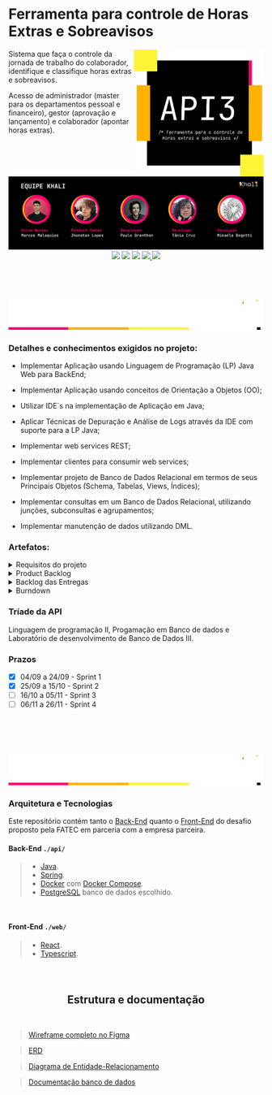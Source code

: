 # Ferramenta para controle de Horas Extras e Sobreavisos

<img align="right" width="256"  src="Docs\Banners\Api.png"/>

Sistema que faça o controle da jornada de trabalho do colaborador, identifique e classifique horas
extras e sobreavisos.

Acesso de administrador (master para os departamentos pessoal e financeiro), gestor (aprovação
e lançamento) e colaborador (apontar horas extras).
<br>

<img src="Docs\Banners\equipe.png"/>

<div align="center"> <a href="https://github.com/incivius"
target="_blank"><img src="https://img.shields.io/badge/-Marcos-%23000000?style=for-the-badge&logo=GitHUb&logoColor=white"></a>
<a href="https://github.com/jhonatanLop" target="_blank"><img src="https://img.shields.io/badge/-Jhonatan-%23000000?style=for-the-badge&logo=GitHUb&logoColor=white"></a>
<a href="https://github.com/paulo-granthon" target="_blank"><img src="https://img.shields.io/badge/-Paulo-%23000000?style=for-the-badge&logo=GitHUb&logoColor=white"></a>
<a href="https://github.com/taniacruzz" target="_blank"><img src="https://img.shields.io/badge/-Tânia-%23000000?style=for-the-badge&logo=GitHUb&logoColor=white"</a>
<a href="https://github.com/MikaelaBgtt" target="_blank"><img src="https://img.shields.io/badge/-Mikáela-%23000000?style=for-the-badge&logo=GitHUb&logoColor=white"></a>
 </div>
<br>
<br>

#
<img src="Docs\Banners\Projeto.png"/>


### Detalhes e conhecimentos exigidos no projeto:
* Implementar Aplicação usando Linguagem de Programação (LP) Java Web para BackEnd;

* Implementar Aplicação usando conceitos de Orientação a Objetos (OO);

* Utilizar IDE´s na implementação de Aplicação em Java;
* Aplicar Técnicas de Depuração e Análise de Logs através da IDE com suporte para a LP
Java;
* Implementar web services REST;
* Implementar clientes para consumir web services;
* Implementar projeto de Banco de Dados Relacional em termos de seus Principais Objetos
(Schema, Tabelas, Views, Índices);
* Implementar consultas em um Banco de Dados Relacional, utilizando junções,
subconsultas e agrupamentos;
* Implementar manutenção de dados utilizando DML.

</details>

### Artefatos:
<details>

<summary> Requisitos do projeto </summary>

<h2 align="center"> Requisitos Funcionais </h2>

* Usuários devem ter perfis diferentes: administrador (acesso as informações de
parametrização, extração de relatórios e aprovação), gestor (aprovação e lançamento) e
colaborador (apontar horas);
* Apontamento de horas extras e classificação das horas;
* Apontamento de horas de sobreaviso;
* No lançamento da hora extra especificar cliente, CR (centro de resultado), projeto,
solicitante e justificativa;
* Cadastro de clientes e CRs;
* Workflow para aprovação de horas extras executadas;
* Parametrização de sistema (período de fechamento das horas, percentual de classificação
das horas extras (75% e 100%, conforme material de apoio) e adicional noturno
juntamente com as verbas salariais, definição dos horários de início e fim de horas
noturnas);
* Extração de relatório csv de todos os colaboradores com as horas trabalhadas (matrícula,
nome, verba, quantidade de horas, cliente, CR, projeto, justificativa);
* Aplicar regras de horas extras e sobreavisos na extração (classificação de HEs e cálculo do
sobreaviso considerando as HEs conflitantes);
* Notificação de lançamentos realizados para Gestor e RH;
* Dashboard com acompanhamento em tempo real das horas extras executadas com filtro
cliente, CR e colaborador.

<br>

<h2 align="center"> Requisitos Não Funcionais </h2>

* Usabilidade (na facilidade de uso e na facilidade de aprendizado)
* Manutenibilidade (código passível de evolução e reparos)
    * Exemplo, na mudança de cores as telas sejam adaptativas a este requisito
* Desempenho
* Reusabilidade
* Segurança
* logins [oAuth, keyclock, por exemplo]
    * Autorização do acesso a informação (perfis de login)
    * Tráfego de dados através de endpoints com token que expiram
    * Se exportação de arquivo CSV, validação com processos de CheckSum

<br>
</details>

<details>
<summary> Product Backlog </summary>

 <h2 align="center"> Sprint 1 </h2>

|  Story  | Críterios de aceite |
|:---------|:----------------------|
| Como colaborador preciso ser capaz de apontar as minhas horas extras e sobreavisos no sistema para que elas fiquem registradas. | Ser capaz de inserir apontamentos de sobreaviso; Ser capaz de inserir apontamentos de horas extras |
| Como colaborador preciso ter acesso ao estado dos meus apontamentos de hora extra e sobreaviso para me manter atualizado.  | Visualizar status dos apontamentos; Visualizar histórico de apontamentos. |
| Como gestor preciso ser capaz de consultar o histórico de apontamentos da(s) minha(s) squad(s) para facilitar o controle de horas extras e sobreavisos feitos pela minha squad. | Consulta de apontamentos por squad; Consulta de apontamentos por colaborador; Consulta de apontamentos por data |
| Como administrador preciso ter acesso aos apontamentos de hora extra e sobreaviso de cada squad dos meus gestores para melhor acompanhamento do período trabalhado dos meus colaboradores. |Visualizar todos os apontamentos lançados de todos os colaboradores. |
| Como administrador preciso ser capaz de cadastrar colaboradores, gestores e administradores para que eu possa designá-los as permissões corretas no sistema. | Inserir novo usuário do tipo Colaborador; Inserir novo usuário do tipo Gestor; Inserir novo usuário do tipo Administrador. |
| Como administrador preciso ser capaz de cadastrar squads para que os apontamentos sejam corretamente associados aos Centros de Resultado. | Inserir uma nova Squad. |
<br>

 <h2 align="center"> Sprint 2 </h2>

|  Story  | Críterios de aceite |
|:---------|:----------------------|
| Como gestor preciso ser capaz de aprovar ou rejeitar os apontamentos de hora extra e sobreaviso dos colaboradores da(s) minha(s) squad(s) para barrar apontamentos inválidos.  | Ser capaz de Aprovar ou Reprovar um apontamento. |
| Como gestor preciso dar um feedback para apontamentos recusado por mim para que o solicitante tenha uma justificativa de o porquê da recusa.  | Ser capaz de inserir uma justificativa no caso de apontamentos reprovados |
| Como administrador preciso ser capaz de cadastrar clientes e seus respectivos projetos para que sejam referenciados durante o apontamento de horas extras e sobreavisos.  | Inserir novo cliente que possa ser associado em novos apontamentos; Inserir novo projeto que possa ser associado em novos apontamentos |
| Eu como administrador preciso poder desativar um colaborador no caso de uma desistência.  | Não ter mais visualização dos apontamentos dos usuários do tipo; Usuários desativados deixam de realizam apontamentos |
| Como administrador preciso ser capaz de configurar os parâmetros da verba dos apontamentos para ter melhor controle sobre as horas trabalhadas dos colaboradores.  | Ser capaz de alterar a duração da verba; Ser capaz de alterar o código da verba; Ser capaz de alterar a porcentagem do valor da hora. |

<br>
</details>

<details>
<summary> Backlog das Entregas </summary>
<br>

<h2>Sprint 1</h2>

|  Entregas  | Story |
|:---------|:----------------------|
| Fluxograma. | Planejamento - Não há story relacionada |
| Wireframe. | Planejamento - Não há story relacionada |
| ERD. | Planejamento - Não há story relacionada |
| Banco de Dados estruturado. | Planejamento - Não há story relacionada |
| Criação do sistema de apontamento de horas extras e sobreavisos. | Como colaborador preciso ser capaz de apontar as minhas horas extras e sobreavisos no sistema para que elas fiquem registradas. |
| Listagem de apontamentos de horas extras e sobreavisos. | Como colaborador preciso ter acesso ao estado dos meus apontamentos de hora extra e sobreaviso para me manter atualizado; Como gestor preciso ser capaz de consultar o histórico de apontamentos da(s) minha(s) squad(s) para facilitar o controle de horas extras e sobreavisos feitos pela minha squad; Como administrador preciso ter acesso aos apontamentos de hora extra e sobreaviso de cada squad dos meus gestores para melhor acompanhamento do período trabalhado dos meus colaboradores. |
| Sistema de cadastro de colaboradores, gestores e administradores. | Como administrador preciso ser capaz de cadastrar colaboradores, gestores e administradores para que eu possa designá-los as permissões corretas no sistema. |

<h2>Sprint 2</h2>

|  Entregas  | Story |
|:---------|:----------------------|
| Validação de apontamentos pelo gestor. | Como gestor preciso ser capaz de aprovar ou rejeitar os apontamentos de hora extra e sobreaviso dos colaboradores da(s) minha(s) squad(s) para barrar apontamentos inválidos. |
| Funcionalidade de feedback do gestor ao rejeitar um apontamento. | Como gestor preciso dar um feedback para apontamentos recusado por mim para que o solicitante tenha uma justificativa de o porquê da recusa. |
| Sistema de cadastro de squads. | Como administrador preciso ser capaz de cadastrar squads para que os apontamentos sejam corretamente associados aos Centros de Resultado. |
| Sistema de cadastro de clientes e projetos. | Como administrador preciso ser capaz de cadastrar clientes e seus respectivos projetos para que sejam referenciados durante o apontamento de horas extras e sobreavisos. |
| Desativação de usuário. | Eu como administrador preciso poder desativar um colaborador no caso de uma desistência. |
| Visualização de usuários desativados. | Eu como administrador preciso ter acesso a um histórico de colaboradores que foram desativados. |
| Funcionalidade de adição e parametrização de verbas do sistema. | Como administrador preciso ser capaz de configurar os parâmetros da verba dos apontamentos para ter melhor controle sobre as horas trabalhadas dos colaboradores |

</details>
<details>
<summary> Burndown </summary>
<br>
</details>

### Tríade da API
Linguagem de programação II, Progamação em Banco de dados e Laboratório de desenvolvimento de Banco de Dados III.

### Prazos

* [x] 04/09 a 24/09 - Sprint 1
* [x] 25/09 a 15/10 - Sprint 2
* [ ] 16/10 a 05/11 - Sprint 3
* [ ] 06/11 a 26/11 - Sprint 4

<br>
<br>

#
<img src="Docs\Banners\ProdutoK.png"/>

 ### Arquitetura e Tecnologias

Este repositório contém tanto o [Back-End](./api/) quanto o [Front-End](./web/) do desafio proposto pela FATEC em parceria com a empresa parceira.

#### Back-End `./api/`
>* [Java]().
>* [Spring](https://spring.io/).
>* [Docker](https://www.docker.com/) com [Docker Compose](https://docs.docker.com/compose/).
>* [PostgreSQL](https://www.postgresql.org/) banco de dados escolhido.
<br>

#### Front-End `./web/`
> * [React](https://react.dev/).
> * [Typescript](https://www.typescriptlang.org).

<br>

#
 <h2 align="center"> Estrutura e documentação </h2>

<br>

> [Wireframe completo no Figma](https://www.figma.com/file/0CRUGDxQoOc3QRMK16TyHa/Untitled?type=design&mode=design&t=ukkR699csvDlWLYY-1)

> [ERD](https://github.com/projetoKhali/api3/blob/be27d7c6c37234c0423714cce698620c3f090968/Docs/Banners/ERD.PNG)

> [Diagrama de Entidade-Relacionamento](https://github.com/projetoKhali/api3/blob/be27d7c6c37234c0423714cce698620c3f090968/Docs/Banners/Entidade-Relacionamento.png)

> [Documentação banco de dados](https://github.com/projetoKhali/api3/blob/be27d7c6c37234c0423714cce698620c3f090968/Docs/Banners/Documenta%C3%A7%C3%A3o%20BD.pdf)
<br>

